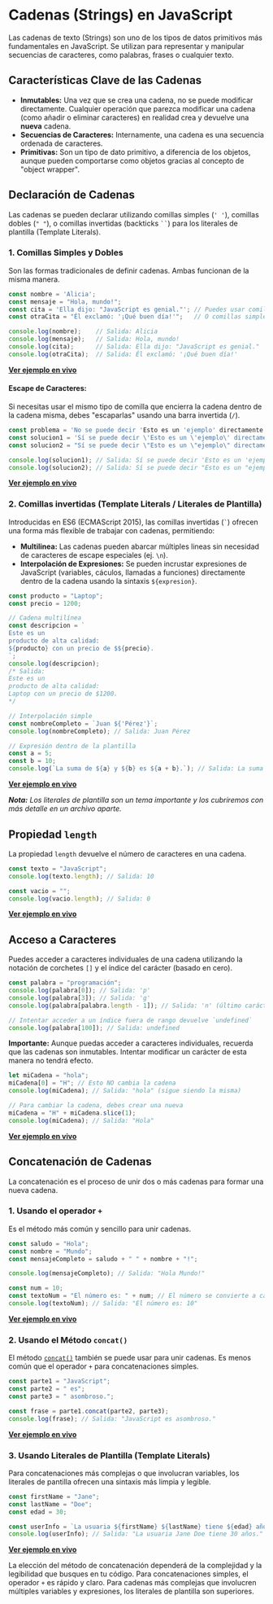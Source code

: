 # Cadenas (Strings) en JavaScript

Las cadenas de texto (Strings) son uno de los tipos de datos primitivos más fundamentales en JavaScript. Se utilizan para representar y manipular secuencias de caracteres, como palabras, frases o cualquier texto.

## Características Clave de las Cadenas

* **Inmutables:** Una vez que se crea una cadena, no se puede modificar directamente. Cualquier operación que parezca modificar una cadena (como añadir o eliminar caracteres) en realidad crea y devuelve una **nueva** cadena.
* **Secuencias de Caracteres:** Internamente, una cadena es una secuencia ordenada de caracteres.
* **Primitivas:** Son un tipo de dato primitivo, a diferencia de los objetos, aunque pueden comportarse como objetos gracias al concepto de "object wrapper".

## Declaración de Cadenas

Las cadenas se pueden declarar utilizando comillas simples (`' '`), comillas dobles (`" "`), o comillas invertidas (backticks ``` `` ```) para los literales de plantilla (Template Literals).

### 1. Comillas Simples y Dobles

Son las formas tradicionales de definir cadenas. Ambas funcionan de la misma manera.

```javascript
const nombre = 'Alicia';
const mensaje = "Hola, mundo!";
const cita = 'Ella dijo: "JavaScript es genial."'; // Puedes usar comillas dobles dentro de simples
const otraCita = "Él exclamó: '¡Qué buen día!'";   // O comillas simples dentro de dobles

console.log(nombre);    // Salida: Alicia
console.log(mensaje);   // Salida: Hola, mundo!
console.log(cita);      // Salida: Ella dijo: "JavaScript es genial."
console.log(otraCita);  // Salida: Él exclamó: '¡Qué buen día!'
```

**[Ver ejemplo en vivo](https://playcode.io/2444394)**

#### Escape de Caracteres:

Si necesitas usar el mismo tipo de comilla que encierra la cadena dentro de la cadena misma, debes "escaparlas" usando una barra invertida (`/`).

```javascript
const problema = 'No se puede decir 'Esto es un 'ejemplo' directamente.'; // Error de sintaxis
const solucion1 = 'Sí se puede decir \'Esto es un \'ejemplo\' directamente.'; // Con comillas simples escapadas
const solucion2 = "Sí se puede decir \"Esto es un \"ejemplo\" directamente."; // Con comillas dobles escapadas

console.log(solucion1); // Salida: Sí se puede decir 'Esto es un 'ejemplo' directamente.
console.log(solucion2); // Salida: Sí se puede decir "Esto es un "ejemplo" directamente.
```

**[Ver ejemplo en vivo](https://playcode.io/2444403)**

### 2. Comillas invertidas (Template Literals / Literales de Plantilla)

Introducidas en ES6 (ECMAScript 2015), las comillas invertidas (`` ` ``) ofrecen una forma más flexible de trabajar con cadenas, permitiendo:

- **Multilinea:** Las cadenas pueden abarcar múltiples lineas sin necesidad de caracteres de escape especiales (ej. `\n`).
- **Interpolación de Expresiones:** Se pueden incrustar expresiones de JavaScript (variables, cáculos, llamadas a funciones) directamente dentro de la cadena usando la sintaxis `${expresion}`.

```javascript
const producto = "Laptop";
const precio = 1200;

// Cadena multilínea
const descripcion = `
Este es un
producto de alta calidad:
${producto} con un precio de $${precio}.
`;
console.log(descripcion);
/* Salida:
Este es un
producto de alta calidad:
Laptop con un precio de $1200.
*/

// Interpolación simple
const nombreCompleto = `Juan ${'Pérez'}`;
console.log(nombreCompleto); // Salida: Juan Pérez

// Expresión dentro de la plantilla
const a = 5;
const b = 10;
console.log(`La suma de ${a} y ${b} es ${a + b}.`); // Salida: La suma de 5 y 10 es 15.
```

**[Ver ejemplo en vivo](https://playcode.io/2444408)**

_**Nota:** Los literales de plantilla son un tema importante y los cubriremos con más detalle en un archivo aparte._

## Propiedad `length`

La propiedad `length` devuelve el número de caracteres en una cadena.

```javascript
const texto = "JavaScript";
console.log(texto.length); // Salida: 10

const vacio = "";
console.log(vacio.length); // Salida: 0
```

**[Ver ejemplo en vivo](https://playcode.io/2444413)**

## Acceso a Caracteres

Puedes acceder a caracteres individuales de una cadena utilizando la notación de corchetes `[]` y el índice del carácter (basado en cero).

```javascript
const palabra = "programación";
console.log(palabra[0]); // Salida: 'p'
console.log(palabra[3]); // Salida: 'g'
console.log(palabra[palabra.length - 1]); // Salida: 'n' (último carácter)

// Intentar acceder a un índice fuera de rango devuelve `undefined`
console.log(palabra[100]); // Salida: undefined
```

**Importante:** Aunque puedas acceder a caracteres individuales, recuerda que las cadenas son inmutables. Intentar modificar un carácter de esta manera no tendrá efecto.

```javascript
let miCadena = "hola";
miCadena[0] = "H"; // Esto NO cambia la cadena
console.log(miCadena); // Salida: "hola" (sigue siendo la misma)

// Para cambiar la cadena, debes crear una nueva
miCadena = "H" + miCadena.slice(1);
console.log(miCadena); // Salida: "Hola"
```

**[Ver ejemplo en vivo](https://playcode.io/2444416)**

## Concatenación de Cadenas

La concatenación es el proceso de unir dos o más cadenas para formar una nueva cadena.

### 1. Usando el operador `+`

Es el método más común y sencillo para unir cadenas.

```javascript
const saludo = "Hola";
const nombre = "Mundo";
const mensajeCompleto = saludo + " " + nombre + "!";

console.log(mensajeCompleto); // Salida: "Hola Mundo!"

const num = 10;
const textoNum = "El número es: " + num; // El número se convierte a cadena implícitamente
console.log(textoNum); // Salida: "El número es: 10"
```

**[Ver ejemplo en vivo](https://playcode.io/2444418)**


### 2. Usando el Método `concat()`

El método [`concat()`](../01-Arreglos/metodos-comunes.md#concat) también se puede usar para unir cadenas. Es menos común que el operador `+` para concatenaciones simples.

```javascript
const parte1 = "JavaScript";
const parte2 = " es";
const parte3 = " asombroso.";

const frase = parte1.concat(parte2, parte3);
console.log(frase); // Salida: "JavaScript es asombroso."
```

**[Ver ejemplo en vivo](https://playcode.io/2444422)**

### 3. Usando Literales de Plantilla (Template Literals)

Para concatenaciones más complejas o que involucran variables, los literales de pantilla ofrecen una sintaxis más limpia y legible.

```javascript
const firstName = "Jane";
const lastName = "Doe";
const edad = 30;

const userInfo = `La usuaria ${firstName} ${lastName} tiene ${edad} años.`;
console.log(userInfo); // Salida: "La usuaria Jane Doe tiene 30 años."
```

**[Ver ejemplo en vivo](https://playcode.io/2444423)**

La elección del método de concatenación dependerá de la complejidad y la legibilidad que busques en tu código. Para concatenaciones simples, el operador `+` es rápido y claro. Para cadenas más complejas que involucren múltiples variables y expresiones, los literales de plantilla son superiores.